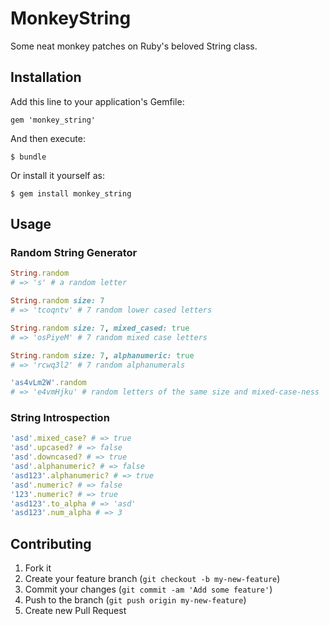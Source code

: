 # MonkeyString

Some neat monkey patches on Ruby's beloved String class.

## Installation

Add this line to your application's Gemfile:

    gem 'monkey_string'

And then execute:

    $ bundle

Or install it yourself as:

    $ gem install monkey_string

## Usage

### Random String Generator

```ruby
String.random
# => 's' # a random letter

String.random size: 7
# => 'tcoqntv' # 7 random lower cased letters

String.random size: 7, mixed_cased: true
# => 'osPiyeM' # 7 random mixed case letters

String.random size: 7, alphanumeric: true
# => 'rcwq3l2' # 7 random alphanumerals

'as4vLm2W'.random
# => 'e4vmHjku' # random letters of the same size and mixed-case-ness
```

### String Introspection

```ruby
'asd'.mixed_case? # => true
'asd'.upcased? # => false
'asd'.downcased? # => true
'asd'.alphanumeric? # => false
'asd123'.alphanumeric? # => true
'asd'.numeric? # => false
'123'.numeric? # => true
'asd123'.to_alpha # => 'asd'
'asd123'.num_alpha # => 3
```

## Contributing

1. Fork it
2. Create your feature branch (`git checkout -b my-new-feature`)
3. Commit your changes (`git commit -am 'Add some feature'`)
4. Push to the branch (`git push origin my-new-feature`)
5. Create new Pull Request
